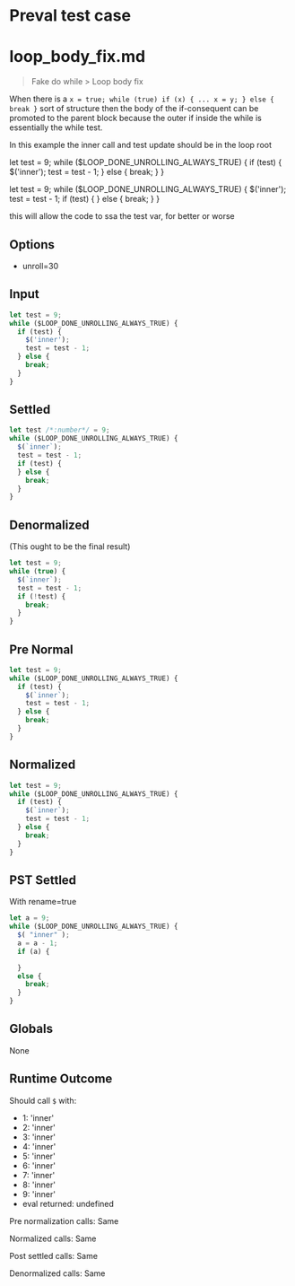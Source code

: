 # Preval test case

# loop_body_fix.md

> Fake do while > Loop body fix

When there is a `x = true; while (true) if (x) { ... x = y; } else { break }` sort of structure then the body of the if-consequent
can be promoted to the parent block because the outer if inside the while is essentially the while test.

In this example the inner call and test update should be in the loop root

let test = 9;
while ($LOOP_DONE_UNROLLING_ALWAYS_TRUE) {
    if (test) {
      $('inner');
      test = test - 1;
    } else {
        break;
    }
}

let test = 9;
while ($LOOP_DONE_UNROLLING_ALWAYS_TRUE) {
    $('inner');
    test = test - 1;
    if (test) {
    } else {
        break;
    }
}

this will allow the code to ssa the test var, for better or worse

## Options

- unroll=30

## Input

`````js filename=intro
let test = 9;
while ($LOOP_DONE_UNROLLING_ALWAYS_TRUE) {
  if (test) {
    $('inner');
    test = test - 1;
  } else {
    break;
  }
}
`````

## Settled


`````js filename=intro
let test /*:number*/ = 9;
while ($LOOP_DONE_UNROLLING_ALWAYS_TRUE) {
  $(`inner`);
  test = test - 1;
  if (test) {
  } else {
    break;
  }
}
`````

## Denormalized
(This ought to be the final result)

`````js filename=intro
let test = 9;
while (true) {
  $(`inner`);
  test = test - 1;
  if (!test) {
    break;
  }
}
`````

## Pre Normal


`````js filename=intro
let test = 9;
while ($LOOP_DONE_UNROLLING_ALWAYS_TRUE) {
  if (test) {
    $(`inner`);
    test = test - 1;
  } else {
    break;
  }
}
`````

## Normalized


`````js filename=intro
let test = 9;
while ($LOOP_DONE_UNROLLING_ALWAYS_TRUE) {
  if (test) {
    $(`inner`);
    test = test - 1;
  } else {
    break;
  }
}
`````

## PST Settled
With rename=true

`````js filename=intro
let a = 9;
while ($LOOP_DONE_UNROLLING_ALWAYS_TRUE) {
  $( "inner" );
  a = a - 1;
  if (a) {

  }
  else {
    break;
  }
}
`````

## Globals

None

## Runtime Outcome

Should call `$` with:
 - 1: 'inner'
 - 2: 'inner'
 - 3: 'inner'
 - 4: 'inner'
 - 5: 'inner'
 - 6: 'inner'
 - 7: 'inner'
 - 8: 'inner'
 - 9: 'inner'
 - eval returned: undefined

Pre normalization calls: Same

Normalized calls: Same

Post settled calls: Same

Denormalized calls: Same
